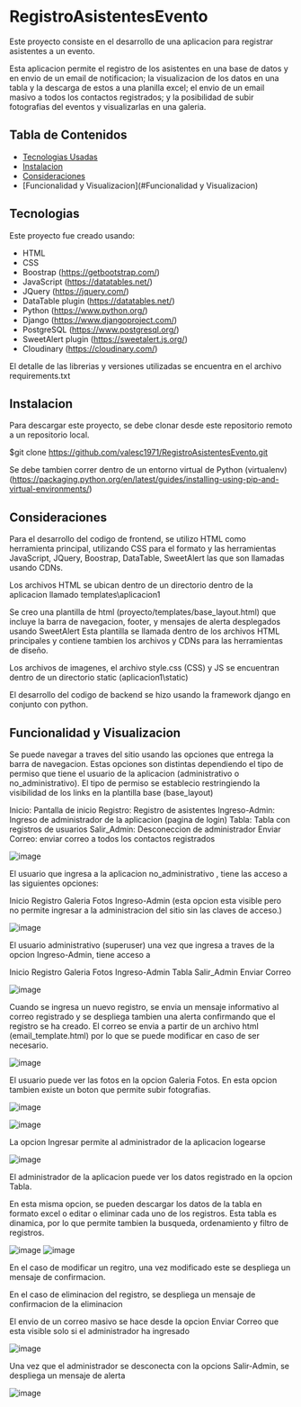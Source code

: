 # RegistroAsistentesEvento

Este proyecto consiste en el desarrollo de una aplicacion para registrar asistentes a un evento.

Esta aplicacion permite el registro de los asistentes en una base de datos y en envio de un email de notificacion; la visualizacion de los datos en una tabla 
y la descarga de estos a una planilla excel; el envio de un email masivo a todos los contactos registrados; y la posibilidad de subir fotografias del eventos y 
visualizarlas en una galeria.


## Tabla de Contenidos

* [Tecnologias Usadas](#Tecnologias)
* [Instalacion](#Instalacion)
* [Consideraciones](#Consideraciones)
* [Funcionalidad y Visualizacion](#Funcionalidad y Visualizacion)


<a name="Tecnologias"></a>
## Tecnologias

Este proyecto fue creado usando:
* HTML
* CSS
* Boostrap   (https://getbootstrap.com/)
* JavaScript (https://datatables.net/)
* JQuery    (https://jquery.com/)
* DataTable plugin (https://datatables.net/)
* Python (https://www.python.org/)
* Django (https://www.djangoproject.com/)
* PostgreSQL (https://www.postgresql.org/)
* SweetAlert plugin (https://sweetalert.js.org/)
* Cloudinary (https://cloudinary.com/)

El detalle de las librerias y versiones utilizadas se encuentra en el archivo requirements.txt

<a name="Instalacion"></a>
## Instalacion
Para descargar este proyecto, se debe clonar desde este repositorio remoto a un repositorio local.

$git clone https://github.com/valesc1971/RegistroAsistentesEvento.git

Se debe tambien correr dentro de un entorno virtual de Python (virtualenv) (https://packaging.python.org/en/latest/guides/installing-using-pip-and-virtual-environments/)

<a name="Consideraciones"></a>
## Consideraciones

Para el desarrollo del codigo de frontend, se utilizo HTML como herramienta principal, utilizando CSS para el formato y las herramientas JavaScript, JQuery, 
Boostrap, DataTable, SweetAlert las que son llamadas usando CDNs.

Los archivos HTML se ubican dentro de un directorio dentro de la aplicacion llamado templates\aplicacion1

Se creo una plantilla de html (proyecto/templates/base_layout.html) que incluye la barra de navegacion, footer, y mensajes de alerta desplegados usando SweetAlert
Esta plantilla se llamada dentro de los archivos HTML principales y contiene tambien los archivos y CDNs para las herramientas de diseño. 

Los archivos de imagenes, el archivo style.css (CSS) y JS se encuentran dentro de un directorio static (aplicacion1\static)

El desarrollo del codigo de backend se hizo usando la framework django en conjunto con python.

<a name="Funcionalidad y Visualizacion"></a>
## Funcionalidad y Visualizacion

Se puede navegar a traves del sitio usando las opciones que entrega la barra de navegacion. Estas opciones son distintas dependiendo el tipo de permiso que tiene el usuario de la aplicacion (administrativo o no_administrativo). 
El tipo de permiso se establecio restringiendo la visibilidad de los links en la plantilla base (base_layout)

Inicio: Pantalla de inicio
Registro: Registro de asistentes
Ingreso-Admin: Ingreso de administrador de la aplicacion (pagina de login)
Tabla: Tabla con registros de usuarios
Salir_Admin: Desconeccion de administrador
Enviar Correo: enviar correo a todos los contactos registrados

![image](https://user-images.githubusercontent.com/99301347/170840683-5ffae1a2-0206-48d1-b768-ad4154bcc34e.png)


El usuario que ingresa a la aplicacion no_administrativo , tiene las acceso a las siguientes opciones:

Inicio
Registro
Galeria Fotos
Ingreso-Admin (esta opcion esta visible pero no permite ingresar a la administracion del sitio sin las claves de acceso.)

![image](https://user-images.githubusercontent.com/99301347/170840263-3c07abba-6ebf-486b-a090-4565fee2c48c.png)

El usuario administrativo (superuser) una vez que ingresa a traves de la opcion Ingreso-Admin, tiene acceso a

Inicio
Registro
Galeria Fotos
Ingreso-Admin
Tabla
Salir_Admin
Enviar Correo

![image](https://user-images.githubusercontent.com/99301347/170840437-163524d6-6c8c-4682-83b3-a12a55d58baf.png)

Cuando se ingresa un nuevo registro, se envia un mensaje informativo al correo registrado y se despliega tambien una alerta confirmando que el registro se ha creado. 
El correo se envia a partir de un archivo html (email_template.html) por lo que se puede modificar en caso de ser necesario.

![image](https://user-images.githubusercontent.com/99301347/170840495-b6449449-94e3-4fcf-b25e-2831a9f472f7.png)

El usuario puede ver las fotos en la opcion Galeria Fotos. En esta opcion tambien existe un boton que permite subir fotografias.

![image](https://user-images.githubusercontent.com/99301347/170840629-aded16af-8b52-4de2-b05a-d5e20301a7af.png)

![image](https://user-images.githubusercontent.com/99301347/170840638-59e4e2fe-0934-4fdb-b87c-b3bd58721483.png)

La opcion Ingresar permite al administrador de la aplicacion logearse

![image](https://user-images.githubusercontent.com/99301347/170840736-4a1fbaea-e29d-4535-be14-ce83e666661d.png)

El administrador de la aplicacion puede ver los datos registrado en la opcion Tabla.

En esta misma opcion, se pueden descargar los datos de la tabla en formato excel o editar o eliminar cada uno de los registros. 
Esta tabla es dinamica, por lo que permite tambien la busqueda, ordenamiento y filtro de registros.

![image](https://user-images.githubusercontent.com/99301347/170840477-d68b0791-a173-4e63-a17e-2d12eabf010d.png)
![image](https://user-images.githubusercontent.com/99301347/170840795-3e0e4b37-e45d-4111-bb17-bad99ac4351c.png)

En el caso de modificar un regitro, una vez modificado este se despliega un mensaje de confirmacion. 

En el caso de eliminacion del registro, se despliega un mensaje de confirmacion de la eliminacion

El envio de un correo masivo se hace desde la opcion Enviar Correo que esta visible solo si el administrador ha ingresado

![image](https://user-images.githubusercontent.com/99301347/170840530-c1ad3e2d-91f6-4ec9-83dd-a9d70a23223e.png)

Una vez que el administrador se desconecta con la opcions Salir-Admin, se despliega un mensaje de alerta

![image](https://user-images.githubusercontent.com/99301347/170840806-f564a695-8ee2-4711-84e8-45ad29e07367.png)












